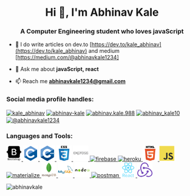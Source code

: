 <h1 align="center">Hi 👋, I'm Abhinav Kale</h1>
<h3 align="center">A Computer Engineering student who loves javaScript</h3>

<!-- <p align="left"> <img src="https://komarev.com/ghpvc/?username=abhinavkale&label=Profile%20views&color=0e75b6&style=flat" alt="abhinavkale" /> </p> -->

<!-- - 🌱 I’m currently learning **Golang** -->

- 📝 I do write articles on dev.to [https://dev.to/kale_abhinav](https://dev.to/kale_abhinav) and medium [https://medium.com/@abhinavkale1234]

- 💬 Ask me about **javaScript, react**

- 📫 Reach me **abhinavkale1234@gmail.com**

<!-- ### Blogs posts -->
<!-- BLOG-POST-LIST:START -->
<!-- BLOG-POST-LIST:END -->

<h3 align="left">Social media profile handles:</h3>
<p align="left">
<a href="https://dev.to/kale_abhinav" target="blank"><img align="center" src="https://cdn.jsdelivr.net/npm/simple-icons@3.0.1/icons/dev-dot-to.svg" alt="kale_abhinav" height="30" width="40" /></a>
<a href="https://linkedin.com/in/abhinav-kale" target="blank"><img align="center" src="https://raw.githubusercontent.com/rahuldkjain/github-profile-readme-generator/master/src/images/icons/Social/linked-in-alt.svg" alt="abhinav-kale" height="30" width="40" /></a>
<a href="https://fb.com/abhinav.kale.988" target="blank"><img align="center" src="https://raw.githubusercontent.com/rahuldkjain/github-profile-readme-generator/master/src/images/icons/Social/facebook.svg" alt="abhinav.kale.988" height="30" width="40" /></a>
<a href="https://instagram.com/abhinav_kale10" target="blank"><img align="center" src="https://raw.githubusercontent.com/rahuldkjain/github-profile-readme-generator/master/src/images/icons/Social/instagram.svg" alt="abhinav_kale10" height="30" width="40" /></a>
<a href="https://medium.com/@abhinavkale1234" target="blank"><img align="center" src="https://raw.githubusercontent.com/rahuldkjain/github-profile-readme-generator/master/src/images/icons/Social/medium.svg" alt="@abhinavkale1234" height="30" width="40" /></a>
<!-- <a href="https://www.leetcode.com/abhinavkale1234" target="blank"><img align="center" src="https://raw.githubusercontent.com/rahuldkjain/github-profile-readme-generator/master/src/images/icons/Social/leet-code.svg" alt="abhinavkale1234" height="30" width="40" /></a> -->
</p>

<h3 align="left">Languages and Tools:</h3>
<p align="left"> <a href="https://getbootstrap.com" target="_blank"> <img src="https://raw.githubusercontent.com/devicons/devicon/master/icons/bootstrap/bootstrap-plain-wordmark.svg" alt="bootstrap" width="40" height="40"/> </a> <a href="https://www.cprogramming.com/" target="_blank"> <img src="https://raw.githubusercontent.com/devicons/devicon/master/icons/c/c-original.svg" alt="c" width="40" height="40"/> </a> <a href="https://www.w3schools.com/cpp/" target="_blank"> <img src="https://raw.githubusercontent.com/devicons/devicon/master/icons/cplusplus/cplusplus-original.svg" alt="cplusplus" width="40" height="40"/> </a> <a href="https://www.w3schools.com/css/" target="_blank"> <img src="https://raw.githubusercontent.com/devicons/devicon/master/icons/css3/css3-original-wordmark.svg" alt="css3" width="40" height="40"/> </a> <a href="https://expressjs.com" target="_blank"> <img src="https://raw.githubusercontent.com/devicons/devicon/master/icons/express/express-original-wordmark.svg" alt="express" width="40" height="40"/> </a> <a href="https://firebase.google.com/" target="_blank"> <img src="https://www.vectorlogo.zone/logos/firebase/firebase-icon.svg" alt="firebase" width="40" height="40"/> </a> <a href="https://heroku.com" target="_blank"> <img src="https://www.vectorlogo.zone/logos/heroku/heroku-icon.svg" alt="heroku" width="40" height="40"/> </a> <a href="https://www.w3.org/html/" target="_blank"> <img src="https://raw.githubusercontent.com/devicons/devicon/master/icons/html5/html5-original-wordmark.svg" alt="html5" width="40" height="40"/> </a> <a href="https://developer.mozilla.org/en-US/docs/Web/JavaScript" target="_blank"> <img src="https://raw.githubusercontent.com/devicons/devicon/master/icons/javascript/javascript-original.svg" alt="javascript" width="40" height="40"/> </a> <a href="https://materializecss.com/" target="_blank"> <img src="https://raw.githubusercontent.com/prplx/svg-logos/5585531d45d294869c4eaab4d7cf2e9c167710a9/svg/materialize.svg" alt="materialize" width="40" height="40"/> </a> <a href="https://www.mongodb.com/" target="_blank"> <img src="https://raw.githubusercontent.com/devicons/devicon/master/icons/mongodb/mongodb-original-wordmark.svg" alt="mongodb" width="40" height="40"/> </a> <a href="https://www.mysql.com/" target="_blank"> <img src="https://raw.githubusercontent.com/devicons/devicon/master/icons/mysql/mysql-original-wordmark.svg" alt="mysql" width="40" height="40"/> </a> <a href="https://nodejs.org" target="_blank"> <img src="https://raw.githubusercontent.com/devicons/devicon/master/icons/nodejs/nodejs-original-wordmark.svg" alt="nodejs" width="40" height="40"/> </a> <a href="https://postman.com" target="_blank"> <img src="https://www.vectorlogo.zone/logos/getpostman/getpostman-icon.svg" alt="postman" width="40" height="40"/> </a> <a href="https://reactjs.org/" target="_blank"> <img src="https://raw.githubusercontent.com/devicons/devicon/master/icons/react/react-original-wordmark.svg" alt="react" width="40" height="40"/> </a> <a href="https://redux.js.org" target="_blank"> <img src="https://raw.githubusercontent.com/devicons/devicon/master/icons/redux/redux-original.svg" alt="redux" width="40" height="40"/> </a> </p>

<p><img align="left" src="https://github-readme-stats.vercel.app/api/top-langs?username=abhinavkale&show_icons=true&locale=en&layout=compact" alt="abhinavkale" /></p>

<!-- <p>&nbsp;<img align="center" src="https://github-readme-stats.vercel.app/api?username=abhinavkale&show_icons=true&locale=en" alt="abhinavkale" /></p> -->

<!-- <p><img align="center" src="https://github-readme-streak-stats.herokuapp.com/?user=abhinavkale&" alt="abhinavkale" /></p> -->
